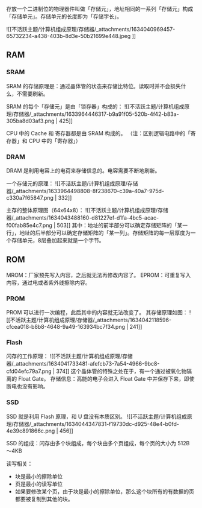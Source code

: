 存放一个二进制位的物理器件叫做「存储元」，地址相同的一系列「存储元」构成「存储单元」。存储单元的长度即为「存储字长」。

![[不活跃主题/计算机组成原理/存储器/_attachments/1634040969457-65732234-a438-403b-8d3e-50b21699e448.jpeg ]]


## RAM

### SRAM
SRAM 的存储原理是：通过晶体管的状态来存储比特位。读取时并不会损失什么，不需要刷新。

SRAM 的每个「存储元」是由「锁存器」构成的：
![[不活跃主题/计算机组成原理/存储器/_attachments/1633964446317-b9a91f05-520b-4f42-b83a-305ba8d03af3.png | 425]]

CPU 中的 Cache 和 寄存器都是由 SRAM 构成的。
（注：区别逻辑电路中的「寄存器」和 CPU 中的「寄存器」）


### DRAM
DRAM 是利用电容上的电荷来存储信息的。电容需要不断地刷新。

一个存储元的原理：
![[不活跃主题/计算机组成原理/存储器/_attachments/1633964498808-8f238670-c39a-40a7-975d-c330a7f65847.png | 332]]

主存的整体原理图（64x64x8）：
![[不活跃主题/计算机组成原理/存储器/_attachments/1634043488160-d81227ef-d1fa-4bc5-acac-f00fab85e4c7.png | 503]]
其中：地址的前半部分可以确定存储矩阵的「某一行」，地址的后半部分可以确定存储矩阵的「某一列」。存储矩阵的每一层厚度为一个存储单元，8层叠加起来就是一个字节。


## ROM
MROM：厂家预先写入内容，之后就无法再修改内容了。
EPROM：可重复写入内容，通过电或者紫外线擦除内容。


### PROM 
PROM 可以进行一次编程，此后其中的内容就无法改变了。
其存储原理如图：
![[不活跃主题/计算机组成原理/存储器/_attachments/1634042118596-cfcea018-b8b8-4648-9a49-163934bc7f34.png | 241]]


### Flash
闪存的工作原理：
![[不活跃主题/计算机组成原理/存储器/_attachments/1634041733481-afefcb73-7a54-4966-9bc8-cfd04efc79a7.png | 374]]
这个晶体管的特殊之处在于，有一个通过被氧化物隔离的 Float Gate。
存储信息：高能的电子会进入 Float Gate 中并保存下来，即使断电也没有影响。


### SSD
SSD 就是利用 Flash 原理，和 U 盘没有本质区别。
![[不活跃主题/计算机组成原理/存储器/_attachments/1634044347831-f19730dc-d925-48e4-b0fd-4e39c891866c.png | 456]]

SSD 的组成：闪存由多个块组成，每个块由多个页组成，每个页的大小为 512B ～4KB

读写相关：

- 块是最小的擦除单位
- 页是最小的读写单位
- 如果要修改某个页，由于块是最小的擦除单位，那么这个块所有的有数据的页都要被复制到其他的块。
